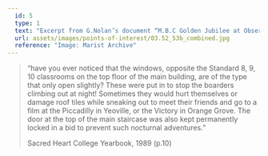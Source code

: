 ```yaml
---
  id: 5
  type: 1
  text: "Excerpt from G.Nolan’s document “M.B.C Golden Jubilee at Observatory”. This document reads like a post-dinner speech and was likely written for the 1974 Golden Jubilee Dinner. For the occasion, The Carlton Hotel Ballroom was decorated ‘Blue & Gold’. Nolan was O’Leary House Captain in 1928."
  url: assets/images/points-of-interest/03.52_53b_combined.jpg
  reference: "Image: Marist Archive"
---
```

> “have you ever noticed that the windows, opposite the Standard 8, 9, 10 classrooms on the top floor of the main building, are of the type that only open slightly? These were put in to stop the boarders climbing out at night! Sometimes they would hurt themselves or damage roof tiles while sneaking out to meet their friends and go to a film at the Piccadilly in Yeoville, or the Victory in Orange Grove. The door at the top of the main staircase was also kept permanently locked in a bid to prevent such nocturnal adventures.”
> 
> <footer>Sacred Heart College Yearbook, 1989 (p.10)</footer>
        